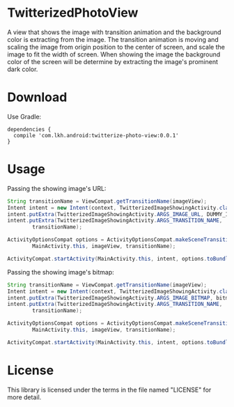 TwitterizedPhotoView
=========

A view that shows the image with transition animation and the background color is extracting 
from the image. The transition animation is moving and scaling the image from origin position to
  the center of screen, and scale the image to fit the width of screen. When showing the image the
  background color of the screen will be determine by extracting the image's prominent dark color.
  
Download
=========
Use Gradle:
```
dependencies {
  compile 'com.lkh.android:twitterize-photo-view:0.0.1'
}
```
    
Usage
=========

Passing the showing image's URL:

```java
String transitionName = ViewCompat.getTransitionName(imageView);
Intent intent = new Intent(context, TwitterizedImageShowingActivity.class);
intent.putExtra(TwitterizedImageShowingActivity.ARGS_IMAGE_URL, DUMMY_IMAGE_URL);
intent.putExtra(TwitterizedImageShowingActivity.ARGS_TRANSITION_NAME,
        transitionName);

ActivityOptionsCompat options = ActivityOptionsCompat.makeSceneTransitionAnimation(
        MainActivity.this, imageView, transitionName);

ActivityCompat.startActivity(MainActivity.this, intent, options.toBundle());
```

Passing the showing image's bitmap:

```java
String transitionName = ViewCompat.getTransitionName(imageView);
Intent intent = new Intent(context, TwitterizedImageShowingActivity.class);
intent.putExtra(TwitterizedImageShowingActivity.ARGS_IMAGE_BITMAP, bitmap);
intent.putExtra(TwitterizedImageShowingActivity.ARGS_TRANSITION_NAME,
        transitionName);

ActivityOptionsCompat options = ActivityOptionsCompat.makeSceneTransitionAnimation(
        MainActivity.this, imageView, transitionName);

ActivityCompat.startActivity(MainActivity.this, intent, options.toBundle());

```

License
=========

This library is licensed under the terms in the file named "LICENSE" for more detail.
